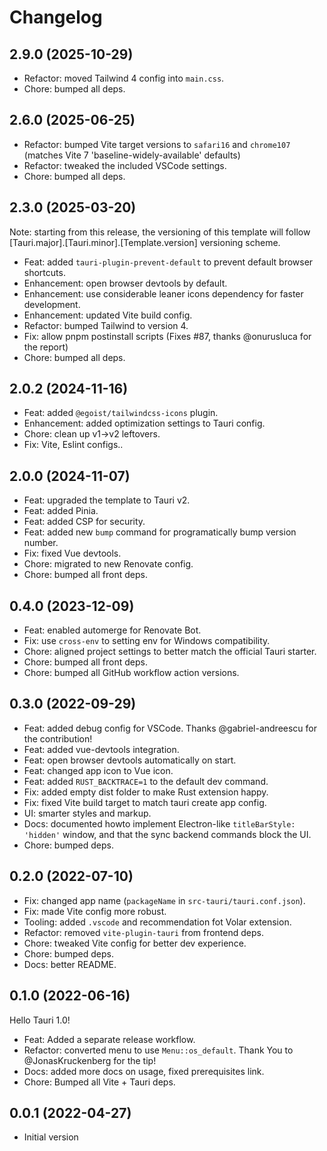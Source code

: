 # Changelog

## 2.9.0 (2025-10-29)

- Refactor: moved Tailwind 4 config into `main.css`.
- Chore: bumped all deps.

## 2.6.0 (2025-06-25)

- Refactor: bumped Vite target versions to `safari16` and `chrome107` (matches Vite 7 'baseline-widely-available' defaults)
- Refactor: tweaked the included VSCode settings.
- Chore: bumped all deps.

## 2.3.0 (2025-03-20)

Note: starting from this release, the versioning of this template will follow
[Tauri.major].[Tauri.minor].[Template.version] versioning scheme.

- Feat: added `tauri-plugin-prevent-default` to prevent default browser shortcuts.
- Enhancement: open browser devtools by default.
- Enhancement: use considerable leaner icons dependency for faster development.
- Enhancement: updated Vite build config.
- Refactor: bumped Tailwind to version 4.
- Fix: allow pnpm postinstall scripts (Fixes #87, thanks @onurusluca for the report)
- Chore: bumped all deps.

## 2.0.2 (2024-11-16)

- Feat: added `@egoist/tailwindcss-icons` plugin.
- Enhancement: added optimization settings to Tauri config.
- Chore: clean up v1->v2 leftovers.
- Fix: Vite, Eslint configs..

## 2.0.0 (2024-11-07)

- Feat: upgraded the template to Tauri v2.
- Feat: added Pinia.
- Feat: added CSP for security.
- Feat: added new `bump` command for programatically bump version number.
- Fix: fixed Vue devtools.
- Chore: migrated to new Renovate config.
- Chore: bumped all front deps.

## 0.4.0 (2023-12-09)

- Feat: enabled automerge for Renovate Bot.
- Fix: use `cross-env` to setting env for Windows compatibility.
- Chore: aligned project settings to better match the official Tauri starter.
- Chore: bumped all front deps.
- Chore: bumped all GitHub workflow action versions.

## 0.3.0 (2022-09-29)

- Feat: added debug config for VSCode. Thanks @gabriel-andreescu for the contribution!
- Feat: added vue-devtools integration.
- Feat: open browser devtools automatically on start.
- Feat: changed app icon to Vue icon.
- Feat: added `RUST_BACKTRACE=1` to the default dev command.
- Fix: added empty dist folder to make Rust extension happy.
- Fix: fixed Vite build target to match tauri create app config.
- UI: smarter styles and markup.
- Docs: documented howto implement Electron-like `titleBarStyle: 'hidden'` window, and that the sync backend commands block the UI.
- Chore: bumped deps.

## 0.2.0 (2022-07-10)

- Fix: changed app name (`packageName` in `src-tauri/tauri.conf.json`).
- Fix: made Vite config more robust.
- Tooling: added `.vscode` and recommendation fot Volar extension.
- Refactor: removed `vite-plugin-tauri` from frontend deps.
- Chore: tweaked Vite config for better dev experience.
- Chore: bumped deps.
- Docs: better README.

## 0.1.0 (2022-06-16)

Hello Tauri 1.0!

- Feat: Added a separate release workflow.
- Refactor: converted menu to use `Menu::os_default`. Thank You to @JonasKruckenberg for the tip!
- Docs: added more docs on usage, fixed prerequisites link.
- Chore: Bumped all Vite + Tauri deps.

## 0.0.1 (2022-04-27)

- Initial version

